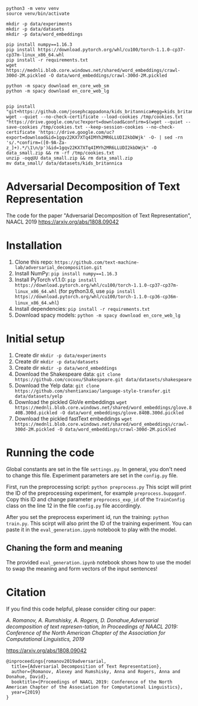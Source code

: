 ```
python3 -m venv venv
source venv/bin/activate

mkdir -p data/experiments
mkdir -p data/datasets
mkdir -p data/word_embeddings

pip install numpy==1.16.3
pip install https://download.pytorch.org/whl/cu100/torch-1.1.0-cp37-cp37m-linux_x86_64.whl
pip install -r requirements.txt
wget https://mednli.blob.core.windows.net/shared/word_embeddings/crawl-300d-2M.pickled -O data/word_embeddings/crawl-300d-2M.pickled

python -m spacy download en_core_web_sm
python -m spacy download en_core_web_lg


pip install "git+https://github.com/josephcappadona/kids_britannica#egg=kids_britannica"
wget --quiet --no-check-certificate --load-cookies /tmp/cookies.txt "https://drive.google.com/uc?export=download&confirm=$(wget --quiet --save-cookies /tmp/cookies.txt --keep-session-cookies --no-check-certificate 'https://drive.google.com/uc?export=download&id=1gqv22KX7XTq4IMYh2MR6LLUDI2kbDWjk' -O- | sed -rn 's/.*confirm=([0-9A-Za-z_]+).*/\1\n/p')&id=1gqv22KX7XTq4IMYh2MR6LLUDI2kbDWjk" -O data_small.zip && rm -rf /tmp/cookies.txt
unzip -oqqUU data_small.zip && rm data_small.zip
mv data_small/ data/datasets/kids_britannica
```

# Adversarial Decomposition of Text Representation
The code for the paper "Adversarial Decomposition of Text Representation", NAACL 2019 
https://arxiv.org/abs/1808.09042

# Installation 

 1. Clone this repo: `https://github.com/text-machine-lab/adversarial_decomposition.git`
 2. Install NumPy: `pip install numpy==1.16.3`
 3. Install PyTorch v1.1.0: `pip install https://download.pytorch.org/whl/cu100/torch-1.1.0-cp37-cp37m-linux_x86_64.whl` (for python3.6, use `pip install https://download.pytorch.org/whl/cu100/torch-1.1.0-cp36-cp36m-linux_x86_64.whl`)
 4. Install dependencies: `pip install -r requirements.txt`
 5. Download spacy models: `python -m spacy download en_core_web_lg`

# Initial setup

 1. Create dir `mkdir -p data/experiments`
 2. Create dir `mkdir -p data/datasets`
 3. Create dir `mkdir -p data/word_embeddings`
 3. Download the Shakespeare data: `git clone https://github.com/cocoxu/Shakespeare.git data/datasets/shakespeare`
 3. Download the Yelp data: `git clone https://github.com/shentianxiao/language-style-transfer.git data/datasets/yelp`
 4. Download the pickled GloVe embeddings `wget https://mednli.blob.core.windows.net/shared/word_embeddings/glove.840B.300d.pickled -O data/word_embeddings/glove.840B.300d.pickled`
4. Download the pickled fastText embeddings `wget https://mednli.blob.core.windows.net/shared/word_embeddings/crawl-300d-2M.pickled -O data/word_embeddings/crawl-300d-2M.pickled`

# Running the code

Global constants are set in the file `settings.py`. In general, you don't need to change this file.
Experiment parameters are set in the `config.py` file. 

First, run the preprocessing script: `python preprocess.py`
This scipt will print the ID of the preprocessing experiment, for example `preprocess.buppgpnf`. Copy this ID and change parameter `preprocess_exp_id` of the `TrainConfig` class on the line 12 in the file `config.py` file accordingly.

After you set the preprocess experiment id, run the training: `python train.py`.
This scirpt will also print the ID of the training experiment. You can paste it in the `eval_generation.ipynb` notebook to play with the model.

## Chaning the form and meaning
The provided `eval_generation.ipynb` notebook shows how to use the model to swap the meaning and form vectors of the input sentences!


# Citation
If you find this code helpful, please consider citing our paper:

*A. Romanov, A. Rumshisky, A. Rogers, D. Donahue,Adversarial decomposition of text represen-tation, In Proceedings of NAACL 2019: Conference of the North American Chapter of the Association for Computational Linguistics, 2019*

https://arxiv.org/abs/1808.09042

```
@inproceedings{romanov2019adversarial,
  title={Adversarial Decomposition of Text Representation},
  author={Romanov, Alexey and Rumshisky, Anna and Rogers, Anna and Donahue, David},
  booktitle={Proceedings of NAACL 2019: Conference of the North American Chapter of the Association for Computational Linguistics},
  year={2019}
}
```

